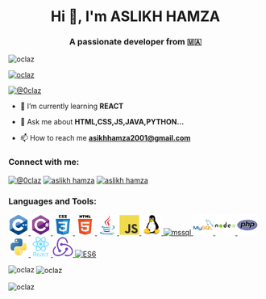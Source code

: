 <h1 align="center">Hi 👋, I'm ASLIKH HAMZA</h1>
<h3 align="center">A passionate developer from 🇲🇦</h3>

<p align="left"> <img src="https://komarev.com/ghpvc/?username=oclaz&label=Profile%20views&color=0e75b6&style=flat" alt="oclaz" /> </p>

<p align="left"> <a href="https://github.com/ryo-ma/github-profile-trophy"><img src="https://github-profile-trophy.vercel.app/?username=oclaz" alt="oclaz" /></a> </p>

<p align="left"> <a href="https://twitter.com/@0claz" target="blank"><img src="https://img.shields.io/twitter/follow/@0claz?logo=twitter&style=for-the-badge" alt="@0claz" /></a> </p>

- 🌱 I’m currently learning **REACT**

- 💬 Ask me about **HTML,CSS,JS,JAVA,PYTHON...**

- 📫 How to reach me **asikhhamza2001@gmail.com**

<h3 align="left">Connect with me:</h3>
<p align="left">
<a href="https://twitter.com/@0claz" target="blank"><img align="center" src="https://raw.githubusercontent.com/rahuldkjain/github-profile-readme-generator/master/src/images/icons/Social/twitter.svg" alt="@0claz" height="30" width="40" /></a>
<a href="[https://linkedin.com/in/hamza-aslikh-740621288/)]" target="blank"><img align="center" src="https://raw.githubusercontent.com/rahuldkjain/github-profile-readme-generator/master/src/images/icons/Social/linked-in-alt.svg" alt="aslikh hamza" height="30" width="40" /></a>
<a href="https://fb.com/aslikh hamza" target="blank"><img align="center" src="https://raw.githubusercontent.com/rahuldkjain/github-profile-readme-generator/master/src/images/icons/Social/facebook.svg" alt="aslikh hamza" height="30" width="40" /></a>
</p>

<h3 align="left">Languages and Tools:</h3>
<p align="left"> <a href="https://www.w3schools.com/cpp/" target="_blank" rel="noreferrer"> <img src="https://raw.githubusercontent.com/devicons/devicon/master/icons/cplusplus/cplusplus-original.svg" alt="cplusplus" width="40" height="40"/> </a> <a href="https://www.w3schools.com/cs/" target="_blank" rel="noreferrer"> <img src="https://raw.githubusercontent.com/devicons/devicon/master/icons/csharp/csharp-original.svg" alt="csharp" width="40" height="40"/> </a> <a href="https://www.w3schools.com/css/" target="_blank" rel="noreferrer"> <img src="https://raw.githubusercontent.com/devicons/devicon/master/icons/css3/css3-original-wordmark.svg" alt="css3" width="40" height="40"/> </a> <a href="https://www.w3.org/html/" target="_blank" rel="noreferrer"> <img src="https://raw.githubusercontent.com/devicons/devicon/master/icons/html5/html5-original-wordmark.svg" alt="html5" width="40" height="40"/> </a> <a href="https://www.java.com" target="_blank" rel="noreferrer"> <img src="https://raw.githubusercontent.com/devicons/devicon/master/icons/java/java-original.svg" alt="java" width="40" height="40"/> </a> <a href="https://developer.mozilla.org/en-US/docs/Web/JavaScript" target="_blank" rel="noreferrer"> <img src="https://raw.githubusercontent.com/devicons/devicon/master/icons/javascript/javascript-original.svg" alt="javascript" width="40" height="40"/> </a> <a href="https://www.linux.org/" target="_blank" rel="noreferrer"> <img src="https://raw.githubusercontent.com/devicons/devicon/master/icons/linux/linux-original.svg" alt="linux" width="40" height="40"/> </a> <a href="https://www.microsoft.com/en-us/sql-server" target="_blank" rel="noreferrer"> <img src="https://www.svgrepo.com/show/303229/microsoft-sql-server-logo.svg" alt="mssql" width="40" height="40"/> </a> <a href="https://www.mysql.com/" target="_blank" rel="noreferrer"> <img src="https://raw.githubusercontent.com/devicons/devicon/master/icons/mysql/mysql-original-wordmark.svg" alt="mysql" width="40" height="40"/> </a> <a href="https://nodejs.org" target="_blank" rel="noreferrer"> <img src="https://raw.githubusercontent.com/devicons/devicon/master/icons/nodejs/nodejs-original-wordmark.svg" alt="nodejs" width="40" height="40"/> </a> <a href="https://www.php.net" target="_blank" rel="noreferrer"> <img src="https://raw.githubusercontent.com/devicons/devicon/master/icons/php/php-original.svg" alt="php" width="40" height="40"/> </a> <a href="https://www.python.org" target="_blank" rel="noreferrer"> <img src="https://raw.githubusercontent.com/devicons/devicon/master/icons/python/python-original.svg" alt="python" width="40" height="40"/> </a> <a href="https://reactjs.org/" target="_blank" rel="noreferrer"> <img src="https://raw.githubusercontent.com/devicons/devicon/master/icons/react/react-original-wordmark.svg" alt="react" width="40" height="40"/> </a> <a href="https://redux.js.org" target="_blank" rel="noreferrer"> <img src="https://raw.githubusercontent.com/devicons/devicon/master/icons/redux/redux-original.svg" alt="redux" width="40" height="40"/> </a> <a href="https://www.w3schools.com/js/js_es6.asp" target="_blank" rel="noreferrer"><img src="https://raw.githubusercontent.com/devicons/devicon/master/icons/ES6/ES6-original.svg" alt="ES6" width="40" height="40"/> </a></p>

<p><img align="left" src="https://github-readme-stats.vercel.app/api/top-langs?username=oclaz&show_icons=true&locale=en&layout=compact" alt="oclaz" /></p>

<p>&nbsp;<img align="center" src="https://github-readme-stats.vercel.app/api?username=oclaz&show_icons=true&locale=en" alt="oclaz" /></p>

<p><img align="center" src="https://github-readme-streak-stats.herokuapp.com/?user=oclaz&" alt="oclaz" /></p>
